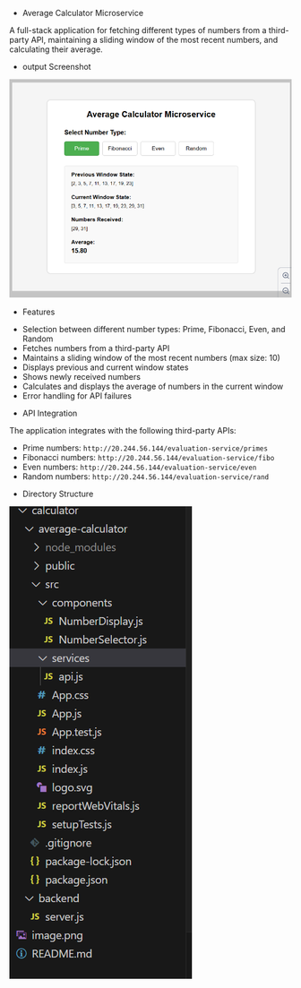 * Average Calculator Microservice

A full-stack application for fetching different types of numbers from a third-party API, maintaining a sliding window of the most recent numbers, and calculating their average.

* output Screenshot

![Average Calculator Microservice Screenshot](./image.png)

* Features

- Selection between different number types: Prime, Fibonacci, Even, and Random
- Fetches numbers from a third-party API
- Maintains a sliding window of the most recent numbers (max size: 10)
- Displays previous and current window states
- Shows newly received numbers
- Calculates and displays the average of numbers in the current window
- Error handling for API failures

* API Integration

The application integrates with the following third-party APIs:

- Prime numbers: `http://20.244.56.144/evaluation-service/primes`
- Fibonacci numbers: `http://20.244.56.144/evaluation-service/fibo`
- Even numbers: `http://20.244.56.144/evaluation-service/even`
- Random numbers: `http://20.244.56.144/evaluation-service/rand`


* Directory Structure

![directory structure](./image2.png)
